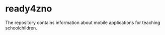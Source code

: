 # ready4zno
The repository contains information about mobile applications for teaching schoolchildren.
